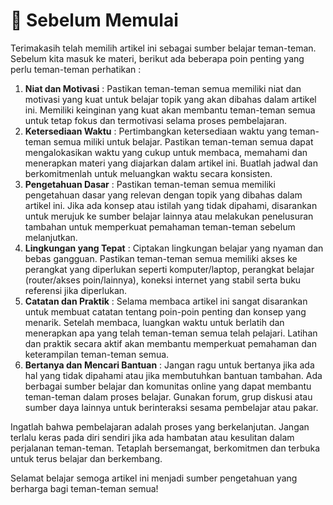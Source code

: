 # 📑 Sebelum Memulai

Terimakasih telah memilih artikel ini sebagai sumber belajar teman-teman. Sebelum kita masuk ke materi, berikut ada beberapa poin penting yang perlu teman-teman perhatikan :&#x20;

1. **Niat dan Motivasi** : Pastikan teman-teman semua memiliki niat dan motivasi yang kuat untuk belajar topik yang akan dibahas dalam artikel ini. Memiliki keinginan yang kuat akan membantu teman-teman semua untuk tetap fokus dan termotivasi selama proses pembelajaran.
2. **Ketersediaan Waktu** : Pertimbangkan ketersediaan waktu yang teman-teman semua miliki untuk belajar. Pastikan teman-teman semua dapat mengalokasikan waktu yang cukup untuk membaca, memahami dan menerapkan materi yang diajarkan dalam artikel ini. Buatlah jadwal dan berkomitmenlah untuk meluangkan waktu secara konsisten.
3. **Pengetahuan Dasar** : Pastikan teman-teman semua memiliki pengetahuan dasar yang relevan dengan topik yang dibahas dalam artikel ini. Jika ada konsep atau istilah yang tidak dipahami, disarankan untuk merujuk ke sumber belajar lainnya atau melakukan penelusuran tambahan untuk memperkuat pemahaman teman-teman sebelum melanjutkan.
4. **Lingkungan yang Tepat** : Ciptakan lingkungan belajar yang nyaman dan bebas gangguan. Pastikan teman-teman semua memiliki akses ke perangkat yang diperlukan seperti komputer/laptop, perangkat belajar (router/akses poin/lainnya), koneksi internet yang stabil serta buku referensi jika diperlukan.
5. **Catatan dan Praktik** : Selama membaca artikel ini sangat disarankan untuk membuat catatan tentang poin-poin penting dan konsep yang menarik. Setelah membaca, luangkan waktu untuk berlatih dan menerapkan apa yang telah teman-teman semua telah pelajari. Latihan dan praktik secara aktif akan membantu memperkuat pemahaman dan keterampilan teman-teman semua.
6. **Bertanya dan Mencari Bantuan** : Jangan ragu untuk bertanya jika ada hal yang tidak dipahami atau jika membutuhkan bantuan tambahan. Ada berbagai sumber belajar dan komunitas online yang dapat membantu teman-teman dalam proses belajar. Gunakan forum, grup diskusi atau sumber daya lainnya untuk berinteraksi sesama pembelajar atau pakar.

Ingatlah bahwa pembelajaran adalah proses yang berkelanjutan. Jangan terlalu keras pada diri sendiri jika ada hambatan atau kesulitan dalam perjalanan teman-teman. Tetaplah bersemangat, berkomitmen dan terbuka untuk terus belajar dan berkembang.

Selamat belajar semoga artikel ini menjadi sumber pengetahuan yang berharga bagi teman-teman semua!
